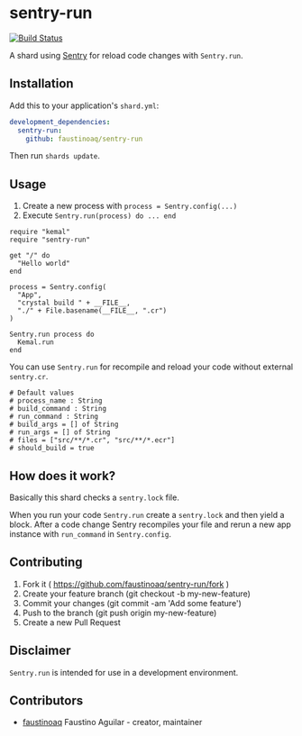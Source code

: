 # sentry-run

[![Build Status](https://travis-ci.org/faustinoaq/sentry-run.svg?branch=master)](https://travis-ci.org/faustinoaq/sentry-run)

A shard using [Sentry](https://github.com/samueleaton/sentry) for reload code changes with `Sentry.run`.

## Installation

Add this to your application's `shard.yml`:

```yaml
development_dependencies:
  sentry-run:
    github: faustinoaq/sentry-run
```

Then run `shards update`.

## Usage

1. Create a new process with `process = Sentry.config(...)`
2. Execute `Sentry.run(process) do ... end`

```crystal
require "kemal"
require "sentry-run"

get "/" do
  "Hello world"
end

process = Sentry.config(
  "App",
  "crystal build " + __FILE__,
  "./" + File.basename(__FILE__, ".cr")
)

Sentry.run process do
  Kemal.run
end
```

You can use `Sentry.run` for recompile and reload your code without external `sentry.cr`.

```crystal
# Default values
# process_name : String
# build_command : String
# run_command : String
# build_args = [] of String
# run_args = [] of String
# files = ["src/**/*.cr", "src/**/*.ecr"]
# should_build = true
```

## How does it work?

Basically this shard checks a `sentry.lock` file.

When you run your code `Sentry.run` create a `sentry.lock` and then yield a block. After a code change Sentry recompiles your file and rerun a new app instance with `run_command` in `Sentry.config`.

## Contributing

1. Fork it ( https://github.com/faustinoaq/sentry-run/fork )
2. Create your feature branch (git checkout -b my-new-feature)
3. Commit your changes (git commit -am 'Add some feature')
4. Push to the branch (git push origin my-new-feature)
5. Create a new Pull Request

## Disclaimer

`Sentry.run` is intended for use in a development environment.

## Contributors

- [faustinoaq](https://github.com/faustinoaq) Faustino Aguilar - creator, maintainer
